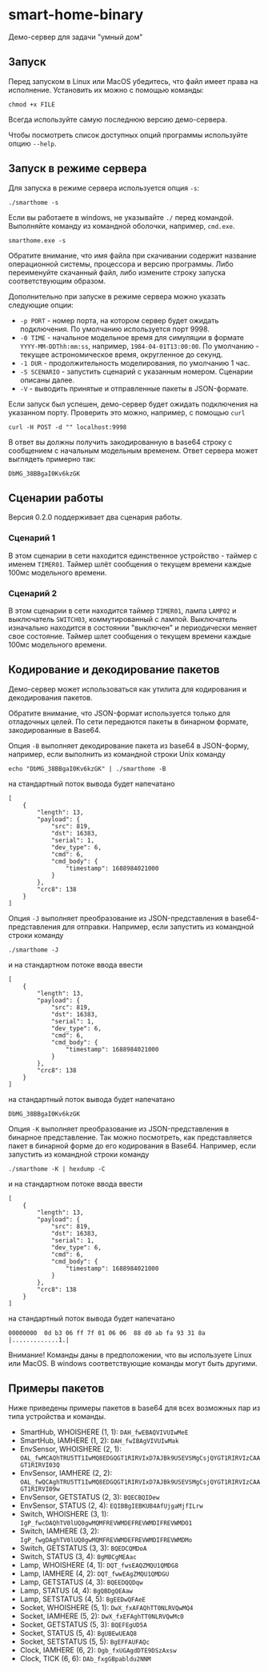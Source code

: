# smart-home-binary
Демо-сервер для задачи "умный дом"

## Запуск

Перед запуском в Linux или MacOS убедитесь, что файл имеет права на исполнение. Установить их можно с помощью команды:

```
chmod +x FILE
```

Всегда используйте самую последнюю версию демо-сервера.

Чтобы посмотреть список доступных опций программы используйте опцию `--help`.

## Запуск в режиме сервера

Для запуска в режиме сервера используется опция `-s`:

```
./smarthome -s
```

Если вы работаете в windows, не указывайте `./` перед командой. Выполняйте команду из командной оболочки, например, `cmd.exe`.

```
smarthome.exe -s
```

Обратите внимание, что имя файла при скачивании содержит название операционной системы, процессора и версию программы. Либо переименуйте скачанный файл, либо измените строку запуска соответствующим образом.

Дополнительно при запуске в режиме сервера можно указать следующие опции:
* `-p PORT` - номер порта, на котором сервер будет ожидать подключения. По умолчанию используется порт 9998.
* `-0 TIME` - начальное модельное время для симуляции в формате `YYYY-MM-DDThh:mm:ss`, например, `1984-04-01T13:00:00`. По умолчанию - текущее астрономическое время, округленное до секунд.
* `-1 DUR` - продолжительность моделирования, по умолчанию 1 час.
* `-S SCENARIO` - запустить сценарий с указанным номером. Сценарии описаны далее.
* `-V` - выводить принятые и отправленные пакеты в JSON-формате.

Если запуск был успешен, демо-сервер будет ожидать подключения на указанном порту. Проверить это можно, например, с помощью `curl`

```
curl -H POST -d "" localhost:9998
```

В ответ вы должны получить закодированную в base64 строку с сообщением с начальным модельным временем. Ответ сервера может выглядеть примерно так:

```
DbMG_38BBgaI0Kv6kzGK
```

## Сценарии работы

Версия 0.2.0 поддерживает два сценария работы.

### Сценарий 1

В этом сценарии в сети находится единственное устройство - таймер с именем `TIMER01`. Таймер шлёт сообщения о текущем времени каждые 100мс модельного времени.

### Сценарий 2

В этом сценарии в сети находится таймер `TIMER01`, лампа `LAMP02` и выключатель `SWITCH03`, коммутированный с лампой. Выключатель изначально находится в состоянии "выключен" и периодически меняет свое состояние. Таймер шлет сообщения о текущем времени каждые 100мс модельного времени.

## Кодирование и декодирование пакетов

Демо-сервер может использоваться как утилита для кодирования и декодирования пакетов.

Обратите внимание, что JSON-формат используется только для отладочных целей. По сети передаются пакеты в бинарном формате, закодированные в Base64.

Опция `-B` выполняет декодирование пакета из base64 в JSON-форму, например, если выполнить из командной строки Unix команду

```
echo "DbMG_38BBgaI0Kv6kzGK" | ./smarthome -B
```

на стандартный поток вывода будет напечатано

```
[
    {
        "length": 13,
        "payload": {
            "src": 819,
            "dst": 16383,
            "serial": 1,
            "dev_type": 6,
            "cmd": 6,
            "cmd_body": {
                "timestamp": 1688984021000
            }
        },
        "crc8": 138
    }
]
```

Опция `-J` выполняет преобразование из JSON-представления в base64-представления для отправки. Например, если запустить из командной строки команду

```
./smarthome -J
```

 и на стандартном потоке ввода ввести

```
[
    {
        "length": 13,
        "payload": {
            "src": 819,
            "dst": 16383,
            "serial": 1,
            "dev_type": 6,
            "cmd": 6,
            "cmd_body": {
                "timestamp": 1688984021000
            }
        },
        "crc8": 138
    }
]
```

на стандартный поток вывода будет напечатано

```
DbMG_38BBgaI0Kv6kzGK
```

Опция `-K` выполняет преобразование из JSON-представления в бинарное представление. Так можно посмотреть, как представляется пакет в бинарной форме до его кодирования в Base64.
Например, если запустить из командной строки команду

```
./smarthome -K | hexdump -C
```

 и на стандартном потоке ввода ввести

```
[
    {
        "length": 13,
        "payload": {
            "src": 819,
            "dst": 16383,
            "serial": 1,
            "dev_type": 6,
            "cmd": 6,
            "cmd_body": {
                "timestamp": 1688984021000
            }
        },
        "crc8": 138
    }
]
```

на стандартный поток вывода будет напечатано

```
00000000  0d b3 06 ff 7f 01 06 06  88 d0 ab fa 93 31 8a     |.............1.|
```

Внимание! Команды даны в предположении, что вы используете Linux или MacOS. В windows соответствующие команды могут быть другими.

## Примеры пакетов

Ниже приведены примеры пакетов в base64 для всех возможных пар из типа устройства и команды.

* SmartHub, WHOISHERE (1, 1): `DAH_fwEBAQVIVUIwMeE`
* SmartHub, IAMHERE (1, 2): `DAH_fwIBAgVIVUIwMak`
* EnvSensor, WHOISHERE (2, 1): `OAL_fwMCAQhTRU5TT1IwMQ8EDGQGT1RIRVIxD7AJBk9USEVSMgCsjQYGT1RIRVIzCAAGT1RIRVI03Q`
* EnvSensor, IAMHERE (2, 2): `OAL_fwQCAghTRU5TT1IwMQ8EDGQGT1RIRVIxD7AJBk9USEVSMgCsjQYGT1RIRVIzCAAGT1RIRVI09w`
* EnvSensor, GETSTATUS (2, 3): `BQECBQIDew`
* EnvSensor, STATUS (2, 4): `EQIBBgIEBKUB4AfUjgaMjfILrw`
* Switch, WHOISHERE (3, 1): `IgP_fwcDAQhTV0lUQ0gwMQMFREVWMDEFREVWMDIFREVWMDO1`
* Switch, IAMHERE (3, 2): `IgP_fwgDAghTV0lUQ0gwMQMFREVWMDEFREVWMDIFREVWMDMo`
* Switch, GETSTATUS (3, 3): `BQEDCQMDoA`
* Switch, STATUS (3, 4): `BgMBCgMEAac`
* Lamp, WHOISHERE (4, 1): `DQT_fwsEAQZMQU1QMDG8`
* Lamp, IAMHERE (4, 2): `DQT_fwwEAgZMQU1QMDGU`
* Lamp, GETSTATUS (4, 3): `BQEEDQQDqw`
* Lamp, STATUS (4, 4): `BgQBDgQEAaw`
* Lamp, SETSTATUS (4, 5): `BgEEDwQFAeE`
* Socket, WHOISHERE (5, 1): `DwX_fxAFAQhTT0NLRVQwMQ4`
* Socket, IAMHERE (5, 2): `DwX_fxEFAghTT0NLRVQwMc0`
* Socket, GETSTATUS (5, 3): `BQEFEgUD5A`
* Socket, STATUS (5, 4): `BgUBEwUEAQ8`
* Socket, SETSTATUS (5, 5): `BgEFFAUFAQc`
* Clock, IAMHERE (6, 2): `Dgb_fxUGAgdDTE9DSzAxsw`
* Clock, TICK (6, 6): `DAb_fxgGBpabldu2NNM`
